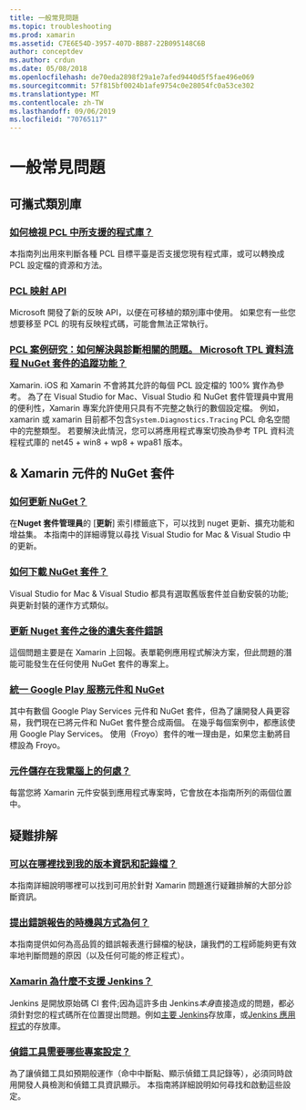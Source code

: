 ```yaml
---
title: 一般常見問題
ms.topic: troubleshooting
ms.prod: xamarin
ms.assetid: C7E6E54D-3957-407D-BB87-22B095148C6B
author: conceptdev
ms.author: crdun
ms.date: 05/08/2018
ms.openlocfilehash: de70eda2898f29a1e7afed9440d5f5fae496e069
ms.sourcegitcommit: 57f815bf0024b1afe9754c0e28054fc0a53ce302
ms.translationtype: MT
ms.contentlocale: zh-TW
ms.lasthandoff: 09/06/2019
ms.locfileid: "70765117"
---
```

# <a name="general-frequently-asked-questions"></a>一般常見問題

## <a name="portable-class-libraries"></a>可攜式類別庫

### <a name="how-can-i-view-what-libraries-are-supported-in-a-pclpcl-support-librariesmd"></a>[如何檢視 PCL 中所支援的程式庫？](pcl-support-libraries.md)
本指南列出用來判斷各種 PCL 目標平臺是否支援您現有程式庫，或可以轉換成 PCL 設定檔的資源和方法。

### <a name="pcl-reflection-apipcl-reflectionmd"></a>[PCL 映射 API](pcl-reflection.md)
Microsoft 開發了新的反映 API，以便在可移植的類別庫中使用。 如果您有一些您想要移至 PCL 的現有反映程式碼，可能會無法正常執行。

### <a name="pcl-case-study-how-can-i-resolve-problems-related-to-systemdiagnosticstracing-for-the-microsoft-tpl-dataflow-nuget-packagepcl-case-studymd"></a>[PCL 案例研究：如何解決與診斷相關的問題。 Microsoft TPL 資料流程 NuGet 套件的追蹤功能？](pcl-case-study.md)
Xamarin. iOS 和 Xamarin 不會將其允許的每個 PCL 設定檔的 100% 實作為參考。 為了在 Visual Studio for Mac、Visual Studio 和 NuGet 套件管理員中實用的便利性，Xamarin 專案允許使用只具有不完整之執行的數個設定檔。 例如，xamarin 或 xamarin 目前都不包含`System.Diagnostics.Tracing` PCL 命名空間中的完整類型。 若要解決此情況，您可以將應用程式專案切換為參考 TPL 資料流程程式庫的 net45 + win8 + wp8 + wpa81 版本。

## <a name="nuget-packages--xamarin-components"></a>& Xamarin 元件的 NuGet 套件
### <a name="how-can-i-update-nugetnuget-updatemd"></a>[如何更新 NuGet？](nuget-update.md)
在**Nuget 套件管理員**的 [**更新**] 索引標籤底下，可以找到 nuget 更新、擴充功能和增益集。 本指南中的詳細導覽以尋找 Visual Studio for Mac & Visual Studio 中的更新。

### <a name="how-do-i-downgrade-a-nuget-packagenuget-package-downgrademd"></a>[如何下載 NuGet 套件？](nuget-package-downgrade.md)
Visual Studio for Mac & Visual Studio 都具有選取舊版套件並自動安裝的功能;與更新封裝的運作方式類似。

### <a name="missing-packages-error-after-updating-nuget-packagesnuget-packages-missingmd"></a>[更新 Nuget 套件之後的遺失套件錯誤](nuget-packages-missing.md)
這個問題主要是在 Xamarin 上回報。表單範例應用程式解決方案，但此問題的潛能可能發生在任何使用 NuGet 套件的專案上。

### <a name="unifying-google-play-services-components-and-nugetgps-components-nugetmd"></a>[統一 Google Play 服務元件和 NuGet](gps-components-nuget.md)
其中有數個 Google Play Services 元件和 NuGet 套件，但為了讓開發人員更容易，我們現在已將元件和 NuGet 套件整合成兩個。 在幾乎每個案例中，都應該使用 Google Play Services。 使用（Froyo）套件的唯一理由是，如果您主動將目標設為 Froyo。

### <a name="where-are-the-components-stored-on-my-machinecomponent-storagemd"></a>[元件儲存在我電腦上的何處？](component-storage.md)
每當您將 Xamarin 元件安裝到應用程式專案時，它會放在本指南所列的兩個位置中。

## <a name="troubleshooting"></a>疑難排解
### <a name="where-can-i-find-my-version-information-and-logsversion-logsmd"></a>[可以在哪裡找到我的版本資訊和記錄檔？](version-logs.md)
本指南詳細說明哪裡可以找到可用於針對 Xamarin 問題進行疑難排解的大部分診斷資訊。

### <a name="when-and-how-should-i-file-a-bug-reporthowto-file-bugmd"></a>[提出錯誤報告的時機與方式為何？](howto-file-bug.md)
本指南提供如何為高品質的錯誤報表進行歸檔的秘訣，讓我們的工程師能夠更有效率地判斷問題的原因（以及任何可能的修正程式）。

### <a name="why-isnt-jenkins-supported-by-xamarinxamarin-jenkinsmd"></a>[Xamarin 為什麼不支援 Jenkins？](xamarin-jenkins.md)
Jenkins 是開放原始碼 CI 套件;因為這許多由 Jenkins*本身*直接造成的問題，都必須針對您的程式碼所在位置提出問題。例如[主要 Jenkins](https://github.com/jenkinsci/jenkins)存放庫，或[Jenkins 應用程式](https://github.com/stisti/jenkins-app)的存放庫。

### <a name="what-project-settings-are-required-for-the-debuggerdebugger-settingsmd"></a>[偵錯工具需要哪些專案設定？](debugger-settings.md)
為了讓偵錯工具如預期般運作（命中中斷點、顯示偵錯工具記錄等），必須同時啟用開發人員檢測和偵錯工具資訊顯示。 本指南將詳細說明如何尋找和啟動這些設定。
